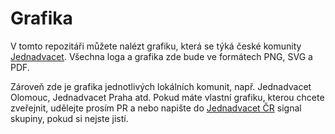 # Grafika

V tomto repozitáři můžete nalézt grafiku, která se týká české komunity [Jednadvacet](jednadvacet.org). Všechna loga a grafika zde bude ve formátech PNG, SVG a PDF.

Zároveň zde je grafika jednotlivých lokálních komunit, např. Jednadvacet Olomouc, Jednadvacet Praha atd. Pokud máte vlastní grafiku, kterou chcete zveřejnit, udělejte prosím PR a nebo napište do [Jednadvacet ČR](https://signal.group/#CjQKIK0vXB9EYpepoD4CL_aB2BXXOTSk8rXX26bjIfVTmeZqEhCOdTX83XGSUnYr6BIwMgwy) signal skupiny, pokud si nejste jistí.

